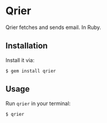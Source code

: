 # Qrier

Qrier fetches and sends email. In Ruby.

## Installation

Install it via:

    $ gem install qrier

## Usage

Run `qrier` in your terminal:

    $ qrier
